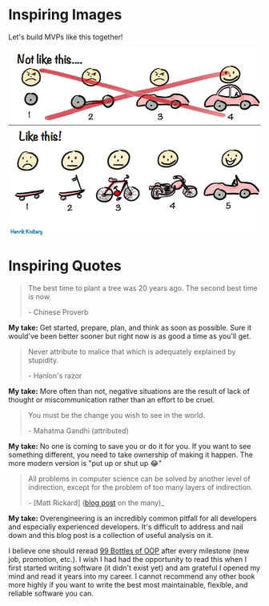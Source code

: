 # Inspiring Images

Let's build MVPs like this together!

![How to build an MVP](mvp.png)


# Inspiring Quotes

> The best time to plant a tree was 20 years ago. The second best time is now.
>
> \- Chinese Proverb

**My take:** Get started, prepare, plan, and think as soon as possible. Sure it would've been better sooner but right now is as good a time as you'll get.

> Never attribute to malice that which is adequately explained by stupidity.
>
> \- Hanlon's razor

**My take:** More often than not, negative situations are the result of lack of thought or miscommunication rather than an effort to be cruel.

> You must be the change you wish to see in the world.
>
> \- Mahatma Gandhi (attributed)

**My take:** No one is coming to save you or do it for you. If you want to see something different, you need to take ownership of making it happen. The more modern version is "put up or shut up 😂"

> All problems in computer science can be solved by another level of indirection, except for the problem of too many layers of indirection.
>
> \- [Matt Rickard] ([blog post](https://blog.matt-rickard.com/p/stop-overengineering) on the many)_

**My take:** Overengineering is an incredibly common pitfall for all developers and especially experienced developers. It's difficult to address and nail down and this blog post is a collection of useful analysis on it.

I believe one should reread [99 Bottles of OOP](https://sandimetz.com/99bottles) after every milestone (new job, promotion, etc.). I wish I had had the opportunity to read this when I first started writing software (it didn't exist yet) and am grateful I opened my mind and read it years into my career. I cannot recommend any other book more highly if you want to write the best most maintainable, flexible, and reliable software you can.
